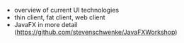 - overview of current UI technologies
- thin client, fat client, web client
- JavaFX in more detail (https://github.com/stevenschwenke/JavaFXWorkshop)